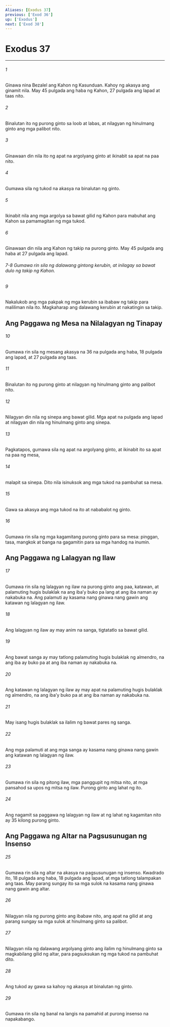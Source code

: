 ```yaml
---
Aliases: [Exodus 37]
previous: ['Exod 36']
up: ['Exodus']
next: ['Exod 38']
---
```

# Exodus 37

***


###### 1 


Ginawa nina Bezalel ang Kahon ng Kasunduan. Kahoy ng akasya ang ginamit nila. May 45 pulgada ang haba ng Kahon, 27 pulgada ang lapad at taas nito. 


###### 2 


Binalutan ito ng purong ginto sa loob at labas, at nilagyan ng hinulmang ginto ang mga palibot nito. 


###### 3 


Ginawaan din nila ito ng apat na argolyang ginto at ikinabit sa apat na paa nito. 


###### 4 


Gumawa sila ng tukod na akasya na binalutan ng ginto. 


###### 5 


Ikinabit nila ang mga argolya sa bawat gilid ng Kahon para mabuhat ang Kahon sa pamamagitan ng mga tukod. 


###### 6 


Ginawaan din nila ang Kahon ng takip na purong ginto. May 45 pulgada ang haba at 27 pulgada ang lapad.

###### 7-8 Gumawa rin sila ng dalawang gintong kerubin, at inilagay sa bawat dulo ng takip ng Kahon. 


###### 9 


Nakalukob ang mga pakpak ng mga kerubin sa ibabaw ng takip para maliliman nila ito. Magkaharap ang dalawang kerubin at nakatingin sa takip.

## Ang Paggawa ng Mesa na Nilalagyan ng Tinapay 


###### 10 


Gumawa rin sila ng mesang akasya na 36 na pulgada ang haba, 18 pulgada ang lapad, at 27 pulgada ang taas. 


###### 11 


Binalutan ito ng purong ginto at nilagyan ng hinulmang ginto ang palibot nito. 


###### 12 


Nilagyan din nila ng sinepa ang bawat gilid. Mga apat na pulgada ang lapad at nilagyan din nila ng hinulmang ginto ang sinepa. 


###### 13 


Pagkatapos, gumawa sila ng apat na argolyang ginto, at ikinabit ito sa apat na paa ng mesa, 


###### 14 


malapit sa sinepa. Dito nila isinuksok ang mga tukod na pambuhat sa mesa. 


###### 15 


Gawa sa akasya ang mga tukod na ito at nababalot ng ginto. 


###### 16 


Gumawa rin sila ng mga kagamitang purong ginto para sa mesa: pinggan, tasa, mangkok at banga na gagamitin para sa mga handog na inumin.

## Ang Paggawa ng Lalagyan ng Ilaw 


###### 17 


Gumawa rin sila ng lalagyan ng ilaw na purong ginto ang paa, katawan, at palamuting hugis bulaklak na ang ibaʼy buko pa lang at ang iba naman ay nakabuka na. Ang palamuti ay kasama nang ginawa nang gawin ang katawan ng lalagyan ng ilaw. 


###### 18 


Ang lalagyan ng ilaw ay may anim na sanga, tigtatatlo sa bawat gilid. 


###### 19 


Ang bawat sanga ay may tatlong palamuting hugis bulaklak ng almendro, na ang iba ay buko pa at ang iba naman ay nakabuka na. 


###### 20 


Ang katawan ng lalagyan ng ilaw ay may apat na palamuting hugis bulaklak ng almendro, na ang ibaʼy buko pa at ang iba naman ay nakabuka na. 


###### 21 


May isang hugis bulaklak sa ilalim ng bawat pares ng sanga. 


###### 22 


Ang mga palamuti at ang mga sanga ay kasama nang ginawa nang gawin ang katawan ng lalagyan ng ilaw. 


###### 23 


Gumawa rin sila ng pitong ilaw, mga panggupit ng mitsa nito, at mga pansahod sa upos ng mitsa ng ilaw. Purong ginto ang lahat ng ito. 


###### 24 


Ang nagamit sa paggawa ng lalagyan ng ilaw at ng lahat ng kagamitan nito ay 35 kilong purong ginto.

## Ang Paggawa ng Altar na Pagsusunugan ng Insenso 


###### 25 


Gumawa rin sila ng altar na akasya na pagsusunugan ng insenso. Kwadrado ito, 18 pulgada ang haba, 18 pulgada ang lapad, at mga tatlong talampakan ang taas. May parang sungay ito sa mga sulok na kasama nang ginawa nang gawin ang altar. 


###### 26 


Nilagyan nila ng purong ginto ang ibabaw nito, ang apat na gilid at ang parang sungay sa mga sulok at hinulmang ginto sa palibot. 


###### 27 


Nilagyan nila ng dalawang argolyang ginto ang ilalim ng hinulmang ginto sa magkabilang gilid ng altar, para pagsuksukan ng mga tukod na pambuhat dito. 


###### 28 


Ang tukod ay gawa sa kahoy ng akasya at binalutan ng ginto. 


###### 29 


Gumawa rin sila ng banal na langis na pamahid at purong insenso na napakabango.
